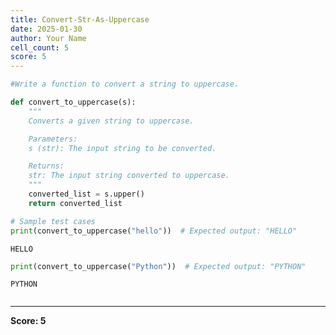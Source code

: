 ```yaml
---
title: Convert-Str-As-Uppercase
date: 2025-01-30
author: Your Name
cell_count: 5
score: 5
---
```


```python
#Write a function to convert a string to uppercase.
```


```python
def convert_to_uppercase(s):
    """
    Converts a given string to uppercase.

    Parameters:
    s (str): The input string to be converted.

    Returns:
    str: The input string converted to uppercase.
    """
    converted_list = s.upper()
    return converted_list
```


```python
# Sample test cases
print(convert_to_uppercase("hello"))  # Expected output: "HELLO"
```

    HELLO



```python
print(convert_to_uppercase("Python"))  # Expected output: "PYTHON"
```

    PYTHON



```python

```


---
**Score: 5**
